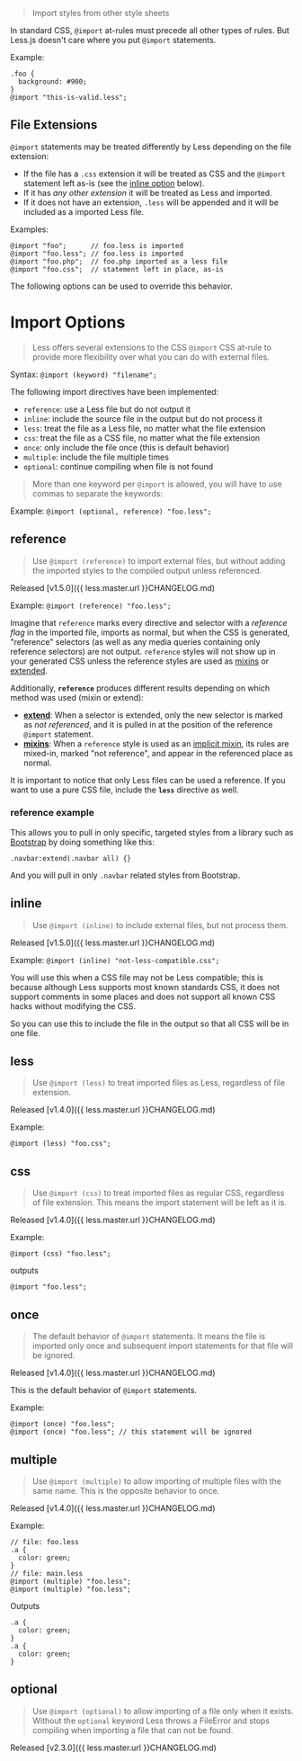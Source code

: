 > Import styles from other style sheets

In standard CSS, `@import` at-rules must precede all other types of rules. But Less.js doesn't care where you put `@import` statements.

Example:

```less
.foo {
  background: #900;
}
@import "this-is-valid.less";
```

## File Extensions
`@import` statements may be treated differently by Less depending on the file extension:

* If the file has a `.css` extension it will be treated as CSS and the `@import` statement left as-is (see the [inline option](#import-options-inline) below).
* If it has _any other extension_ it will be treated as Less and imported.
* If it does not have an extension, `.less` will be appended and it will be included as a imported Less file.

Examples:

```less
@import "foo";      // foo.less is imported
@import "foo.less"; // foo.less is imported
@import "foo.php";  // foo.php imported as a less file
@import "foo.css";  // statement left in place, as-is
```

The following options can be used to override this behavior.

# Import Options
> Less offers several extensions to the CSS `@import` CSS at-rule to provide more flexibility over what you can do with external files.

Syntax: `@import (keyword) "filename";`

The following import directives have been implemented:

* `reference`: use a Less file but do not output it
* `inline`: include the source file in the output but do not process it
* `less`: treat the file as a Less file, no matter what the file extension
* `css`: treat the file as a CSS file, no matter what the file extension
* `once`: only include the file once (this is default behavior)
* `multiple`: include the file multiple times
* `optional`: continue compiling when file is not found

> More than one keyword per `@import` is allowed, you will have to use commas to separate the keywords:

Example: `@import (optional, reference) "foo.less";`

## reference
> Use `@import (reference)` to import external files, but without adding the imported styles to the compiled output unless referenced.

Released [v1.5.0]({{ less.master.url }}CHANGELOG.md)

Example: `@import (reference) "foo.less";`

Imagine that `reference` marks every directive and selector with a _reference flag_ in the imported file, imports as normal, but when the CSS is generated, "reference" selectors (as well as any media queries containing only reference selectors) are not output. `reference` styles will not show up in your generated CSS unless the reference styles are used as [mixins](#mixins-feature) or [extended](#extend-feature).

Additionally, **`reference`** produces different results depending on which method was used (mixin or extend):

* **[extend](#extend-feature)**: When a selector is extended, only the new selector is marked as _not referenced_, and it is pulled in at the position of the reference `@import` statement.
* **[mixins](#mixins-feature)**: When a `reference` style is used as an [implicit mixin](#mixins-feature), its rules are mixed-in, marked "not reference", and appear in the referenced place as normal.

It is important to notice that only Less files can be used a reference. If you want to use a pure CSS file, include the **`less`** directive as well.

### reference example
This allows you to pull in only specific, targeted styles from a library such as [Bootstrap](https://github.com/twbs/bootstrap) by doing something like this:

```less
.navbar:extend(.navbar all) {}
```

And you will pull in only `.navbar` related styles from Bootstrap.


## inline
> Use `@import (inline)` to include external files, but not process them.

Released [v1.5.0]({{ less.master.url }}CHANGELOG.md)

Example: `@import (inline) "not-less-compatible.css";`

You will use this when a CSS file may not be Less compatible; this is because although Less supports most known standards CSS, it does not support comments in some places and does not support all known CSS hacks without modifying the CSS.

So you can use this to include the file in the output so that all CSS will be in one file.


## less
> Use `@import (less)` to treat imported files as Less, regardless of file extension.

Released [v1.4.0]({{ less.master.url }}CHANGELOG.md)

Example:

```less
@import (less) "foo.css";
```


## css
> Use `@import (css)` to treat imported files as regular CSS, regardless of file extension. This means the import statement will be left as it is.

Released [v1.4.0]({{ less.master.url }}CHANGELOG.md)

Example:

```less
@import (css) "foo.less";
```
outputs

```less
@import "foo.less";
```


## once
> The default behavior of `@import` statements. It means the file is imported only once and subsequent import statements for that file will be ignored.

Released [v1.4.0]({{ less.master.url }}CHANGELOG.md)

This is the default behavior of `@import` statements.

Example:

```less
@import (once) "foo.less";
@import (once) "foo.less"; // this statement will be ignored
```


## multiple
> Use `@import (multiple)` to allow importing of multiple files with the same name. This is the opposite behavior to once.

Released [v1.4.0]({{ less.master.url }}CHANGELOG.md)

Example:

```less
// file: foo.less
.a {
  color: green;
}
// file: main.less
@import (multiple) "foo.less";
@import (multiple) "foo.less";
```
Outputs

```less
.a {
  color: green;
}
.a {
  color: green;
}
```

## optional
> Use `@import (optional)` to allow importing of a file only when it exists. Without the `optional` keyword Less throws a FileError and stops compiling when importing a file that can not be found. 

Released [v2.3.0]({{ less.master.url }}CHANGELOG.md)
